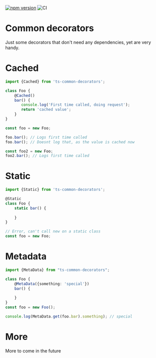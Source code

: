 [![npm version](https://d25lcipzij17d.cloudfront.net/badge.svg?id=js&type=6&v=0.9.4)](https://www.npmjs.com/package/ts-common-decorators) ![CI](https://github.com/jaenster/ts-common-decorators/workflows/CI/badge.svg)

# Common decorators

Just some decorators that don't need any dependencies, yet are very handy.

# Cached
```typescript
import {Cached} from 'ts-common-decorators';

class Foo {
    @Cached()
    bar() {
       console.log('First time called, doing request');
       return 'cached value';
    }
}

const foo = new Foo;

foo.bar(); // Logs first time called
foo.bar(); // Doesnt log that, as the value is cached now

const foo2 = new Foo;
foo2.bar(); // Logs first time called
```

# Static

```typescript
import {Static} from 'ts-common-decorators';

@Static
class Foo {
    static bar() {
    
    }
}

// Error, can't call new on a static class
const foo = new Foo;
```

# Metadata

```typescript
import {MetaData} from "ts-common-decorators";

class Foo {
    @MetaData({something: 'special'})
    bar() {
    
    }
}
const foo = new Foo();

console.log(MetaData.get(foo.bar).something); // special
```
# More
More to come in the future